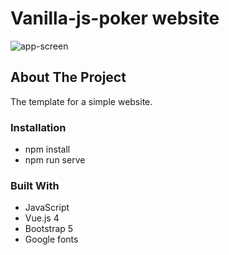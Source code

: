 # Vanilla-js-poker website

![app-screen](https://user-images.githubusercontent.com/58663418/133879968-74bcd71c-a7aa-4770-ad7b-4d155ed90986.png)


## About The Project

The template for a simple website.

### Installation

* npm install
* npm run serve

### Built With

* JavaScript
* Vue.js 4
* Bootstrap 5
* Google fonts





